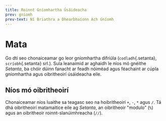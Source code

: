```yaml
---
title: Roinnt Gníomhartha Úsáideacha
prev: gniomh
prev-text: Ní Briathra a Dhearbhaíonn Ach Gníomh
---
```


# Mata

Go dtí seo chonaiceamar go leor gníomhartha difriúla (`codladh`{.setanta}, `scríobh`{.setanta}
srl.). Sula leanaimid ar aghaidh le níos mó gnéithe *Setanta*, ba chóir dúinn fanacht ar feadh
nóiméad agus féachaint ar cúpla gníomhartha agus oibritheoirí úsáideacha eile.

## Níos mó oibritheoirí

Chonaiceamar níos luaithe sa teagasc seo na hoibritheoirí `+`, `-`, `*` agus `/`. Tá dhá
oibritheoirí matamaitice eile ag *Setanta*, an oibritheoir "modulo" (`%`) agus an oibritheoir
roinnt-slanúimhreacha (`//`).
